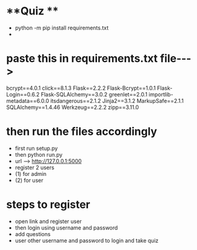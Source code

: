 **Quiz **
==========
 - python -m pip install requirements.txt
 - 

# paste this in requirements.txt file--->
bcrypt==4.0.1
click==8.1.3
Flask==2.2.2
Flask-Bcrypt==1.0.1
Flask-Login==0.6.2
Flask-SQLAlchemy==3.0.2
greenlet==2.0.1
importlib-metadata==6.0.0
itsdangerous==2.1.2
Jinja2==3.1.2
MarkupSafe==2.1.1
SQLAlchemy==1.4.46
Werkzeug==2.2.2
zipp==3.11.0

# then run the files accordingly
 - first run  setup.py
 - then python run.py 
 - url --> http://127.0.0.1:5000
 - register 2 users 
 - (1) for admin
 - (2) for user
 # steps to register
 - open link and register user
 - then login using username and password
 - add questions
 - user other username and password to login and take quiz